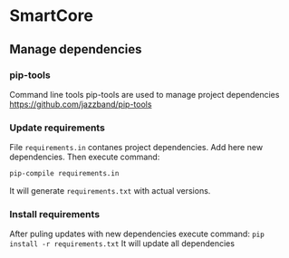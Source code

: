 # SmartCore

## Manage dependencies

### pip-tools
Command line tools pip-tools are used to manage project dependencies
https://github.com/jazzband/pip-tools

### Update requirements
File `requirements.in` contanes project dependencies. Add here new dependencies.
Then execute command:
```cmd
pip-compile requirements.in
```
It will generate `requirements.txt` with actual versions.

### Install requirements
After puling updates with new dependencies execute command:
`pip install -r requirements.txt`
It will update all dependencies
